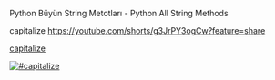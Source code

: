 Python Büyün String Metotları - Python All String Methods

capitalize https://youtube.com/shorts/g3JrPY3ogCw?feature=share 

[capitalize](https://youtube.com/shorts/g3JrPY3ogCw)

[![#capitalize](https://img.youtube.com/vi/g3JrPY3ogCw/0.jpg)](https://youtube.com/shorts/g3JrPY3ogCw "capitalize")
